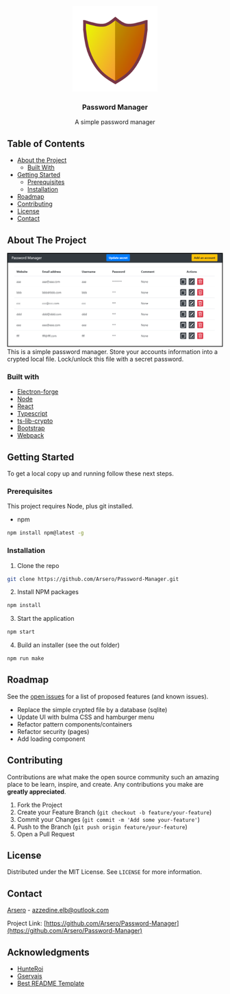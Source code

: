 <!--
*** Thanks for checking out this README Template. If you have a suggestion that would
*** make this better, please fork the repo and create a pull request or simply open
*** an issue with the tag "enhancement".
*** Thanks again! Now go create something AMAZING! :D
-->

<!-- PROJECT SHIELDS -->
<!--
*** I'm using markdown "reference style" links for readability.
*** Reference links are enclosed in brackets [ ] instead of parentheses ( ).
*** See the bottom of this document for the declaration of the reference variables
*** for contributors-url, forks-url, etc. This is an optional, concise syntax you may use.
*** https://www.markdownguide.org/basic-syntax/#reference-style-links
-->

<!-- PROJECT LOGO -->
<br />
<p align="center">
  <a href="https://github.com/Arsero/Password-Manager">
    <img src="icons/shield.png" alt="Logo" width="200" height="200">
  </a>

  <h3 align="center">Password Manager</h3>

  <p align="center">
    A simple password manager
    <br />
</p>

<!-- TABLE OF CONTENTS -->

## Table of Contents

- [About the Project](#about-the-project)
  - [Built With](#built-with)
- [Getting Started](#getting-started)
  - [Prerequisites](#prerequisites)
  - [Installation](#installation)
- [Roadmap](#roadmap)
- [Contributing](#contributing)
- [License](#license)
- [Contact](#contact)

## About The Project

![Simple Password Manager][product-screenshot]
This is a simple password manager. Store your accounts information into a crypted local file. Lock/unlock this file with a secret password.

### Built with

- [Electron-forge](https://github.com/electron-userland/electron-forge)
- [Node](https://nodejs.org/en/about/)
- [React](https://github.com/facebook/react)
- [Typescript](https://github.com/microsoft/TypeScript)
- [ts-lib-crypto](https://github.com/wavesplatform/ts-lib-crypto)
- [Bootstrap](https://github.com/twbs/bootstrap)
- [Webpack](https://github.com/webpack/webpack)

<!-- GETTING STARTED -->

## Getting Started

To get a local copy up and running follow these next steps.

### Prerequisites

This project requires Node, plus git installed.

- npm

```sh
npm install npm@latest -g
```

### Installation

1. Clone the repo

```sh
git clone https://github.com/Arsero/Password-Manager.git
```

2. Install NPM packages

```sh
npm install
```

3. Start the application

```sh
npm start
```

4. Build an installer (see the out folder)

```sh
npm run make
```

<!-- ROADMAP -->

## Roadmap

See the [open issues](https://github.com/Arsero/Password-Manager/issues) for a list of proposed features (and known issues).

- Replace the simple crypted file by a database (sqlite)
- Update UI with bulma CSS and hamburger menu
- Refactor pattern components/containers
- Refactor security (pages)
- Add loading component

<!-- CONTRIBUTING -->

## Contributing

Contributions are what make the open source community such an amazing place to be learn, inspire, and create. Any contributions you make are **greatly appreciated**.

1. Fork the Project
2. Create your Feature Branch (`git checkout -b feature/your-feature`)
3. Commit your Changes (`git commit -m 'Add some your-feature'`)
4. Push to the Branch (`git push origin feature/your-feature`)
5. Open a Pull Request

## License

Distributed under the MIT License. See `LICENSE` for more information.

<!-- CONTACT -->

## Contact

[Arsero](https://github.com/Arsero) - azzedine.elb@outlook.com

Project Link: [https://github.com/Arsero/Password-Manager](https://github.com/Arsero/Password-Manager)

<!-- ACKNOWLEDGMENTS -->

## Acknowledgments

- [HunteRoi](https://github.com/HunteRoi)
- [Gservais](https://github.com/Gservais)
- [Best README Template](https://github.com/othneildrew/Best-README-Template)

[product-screenshot]: images/screenshot.png
